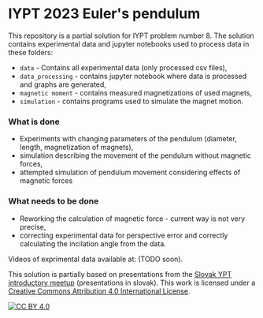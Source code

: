 # IYPT 2023 Euler's pendulum
This repository is a partial solution for IYPT problem number 8. The solution contains experimental data and jupyter notebooks used to process data in these folders:

- `data` - Contains all experimental data (only processed csv files),
- `data_processing` - contains jupyter notebook where data is processed and graphs are generated,
- `magnetic moment` - contains measured magnetizations of used magnets,
- `simulation` - contains programs used to simulate the magnet motion.

### What is done
* Experiments with changing parameters of the pendulum (diameter, length, magnetization of magnets),
* simulation describing the movement of the pendulum without magnetic forces,
* attempted simulation of pendulum movement considering effects of magnetic forces
### What needs to be done
* Reworking the calculation of magnetic force - current way is not very precise,
* correcting experimental data for perspective error and correctly calculating the incilation angle from the data.

Videos of exprimental data available at: (TODO soon).

This solution is partially based on presentations from the [Slovak YPT introductory meetup](tmfsr.sk/sk/aktuality/227) (presentations in slovak).
This work is licensed under a
[Creative Commons Attribution 4.0 International License][cc-by].

[![CC BY 4.0][cc-by-image]][cc-by]

[cc-by]: http://creativecommons.org/licenses/by/4.0/
[cc-by-image]: https://i.creativecommons.org/l/by/4.0/88x31.png
[cc-by-shield]: https://img.shields.io/badge/License-CC%20BY%204.0-lightgrey.svg
